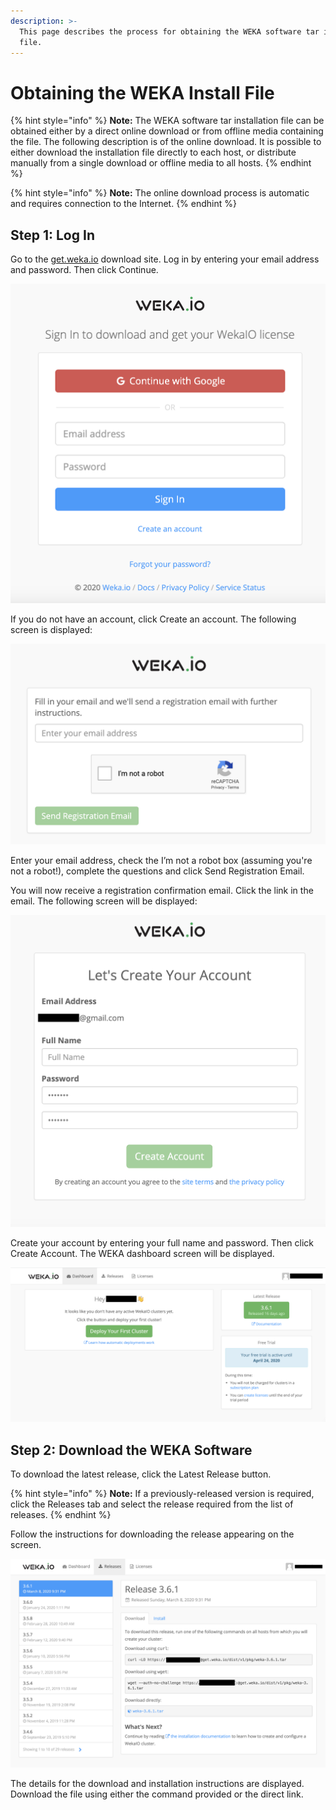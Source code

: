 ```yaml
---
description: >-
  This page describes the process for obtaining the WEKA software tar install
  file.
---
```


# Obtaining the WEKA Install File

{% hint style="info" %}
**Note:** The WEKA software tar installation file can be obtained either by a direct online download or from offline media containing the file. The following description is of the online download. It is possible to either download the installation file directly to each host, or distribute manually from a single download or offline media to all hosts.
{% endhint %}

{% hint style="info" %}
**Note:** The online download process is automatic and requires connection to the Internet.
{% endhint %}

## Step 1: Log In

Go to the [get.weka.io](https://get.weka.io/ui/dashboard) download site. Log in by entering your email address and password. Then click Continue.

![WEKA System Login Screen](../../.gitbook/assets/get-weka-io-start.png)

If you do not have an account, click Create an account. The following screen is displayed:

![Registration Screen to Create an Account](../../.gitbook/assets/get-weka-io-register.png)

Enter your email address, check the I’m not a robot box \(assuming you're not a robot!\), complete the questions and click Send Registration Email.

You will now receive a registration confirmation email. Click the link in the email. The following screen will be displayed:

![WEKA Registration: Create Account Screen](../../.gitbook/assets/get-weka-io-create.png)

Create your account by entering your full name and password. Then click Create Account. The WEKA dashboard screen will be displayed.

![WEKA Dashboard Screen](../../.gitbook/assets/get-weka-io-new.png)

## Step 2: Download the WEKA Software

To download the latest release, click the Latest Release button.

{% hint style="info" %}
**Note:** If a previously-released version is required, click the Releases tab and select the release required from the list of releases.
{% endhint %}

Follow the instructions for downloading the release appearing on the screen.

![WEKA Download Screen](../../.gitbook/assets/get-weka-io-dl.png)

The details for the download and installation instructions are displayed. Download the file using either the command provided or the direct link.

